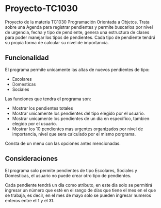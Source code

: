 # Proyecto-TC1030

Proyecto de la materia TC1030 Programación Orientada a Objetos. Trata sobre una Agenda para registrar pendientes y permite buscarlos por nivel de urgencia, fecha y tipo de pendiente, genera una estructura de clases para poder manejar los tipos de pendientes. Cada tipo de pendiente tendrá su propia forma de calcular su nivel de importancia.

## Funcionalidad

El programa permite unicamente las altas de nuevos pendientes de tipo:
  
 - Escolares
 - Domesticas
 - Sociales
 
Las funciones que tendra el programa son: 

  - Mostrar los pendientes totales
  - Mostrar unicamente los pendientes del tipo elegido por el usuario.
  - Mostrar unicamente los pendientes de un dia en especifico, tambien elegido por el usuario.
  - Mostrar los 10 pendientes mas urgentes organizados por nivel de importancia, nivel que sera calculado por el mismo porgrama.
  
Consta de un menu con las opciones antes mencionadas.

## Consideraciones 

El programa solo permite pendientes de tipo Escolares, Sociales y Domesticas, el usuario no puede crear otro tipo de pendientes.

Cada pendiente tendrá un día como atributo, en este dia solo se permitirá ingresar un número que esté en el rango de días que tiene el mes en el que se trabaja, es decir, en el mes de mayo solo se pueden ingresar numeros enteros entre el 1 y el 31. 


